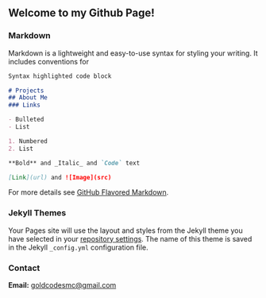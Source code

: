 ## Welcome to my Github Page!

### Markdown

Markdown is a lightweight and easy-to-use syntax for styling your writing. It includes conventions for

```markdown
Syntax highlighted code block

# Projects
## About Me
### Links

- Bulleted
- List

1. Numbered
2. List

**Bold** and _Italic_ and `Code` text

[Link](url) and ![Image](src)
```

For more details see [GitHub Flavored Markdown](https://guides.github.com/features/mastering-markdown/).

### Jekyll Themes

Your Pages site will use the layout and styles from the Jekyll theme you have selected in your [repository settings](https://github.com/GoldenCodesX/GoldenCodesX.github.io/settings). The name of this theme is saved in the Jekyll `_config.yml` configuration file.

### Contact

**Email:** goldcodesmc@gmail.com
